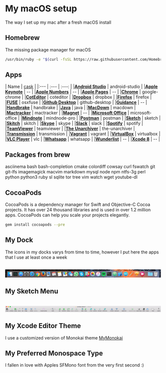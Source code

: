 # My macOS setup
The way I set up my mac after a fresh macOS install


## Homebrew
The missing package manager for macOS

```bash
/usr/bin/ruby -e "$(curl -fsSL https://raw.githubusercontent.com/Homebrew/install/master/install)"
```



## Apps

| Name | [cask](https://caskroom.github.io/) |
|:--- | :--- | :---: |
|**[Android Studio](https://developer.android.com/studio)** | android-studio |
|**[Apple Keynote](http://www.apple.com/keynote/)** | -- |
|**[Apple Numbers](http://www.apple.com/numbers/)** | -- |
|**[Apple Pages](http://www.apple.com/pages/)** | -- |
|**[Chrome](https://www.google.com/chrome)** | google-chrome |
|**[CotEditor](https://coteditor.com/)** | coteditor |
|**[Dropbox](https://www.dropbox.com")** | dropbox |
|**[Firefox](https://www.mozilla.org/firefox)** | firefox |
|**[FUSE](https://osxfuse.github.io)** | osxfuse |
|**[Github Desktop](https://desktop.github.com)** | github-desktop |
|**[Guidance](https://itunes.apple.com/app/id412759995)** | -- |
|**[Handbrake](https://handbrake.fr/)** | handbrake |
|**[Java](http://www.oracle.com/technetwork/java/javase/downloads/jdk8-downloads-2133151.html)** | java |
|**[MacDown](http://macdown.uranusjr.com)** | macdown |
|**[Mactracker](https://www.mactracker.ca)** | mactracker |
|**[Magnet](http://magnet.crowdcafe.com/)** | -- |
|**[Microsoft Office](https://products.office.com/en-us/mac/microsoft-office-for-mac)** | microsoft-office |
|**[Mindnote](https://mindnode.com)** | mindnode-pro |
|**[Postman](https://www.getpostman.com/)** | postman |
|**[Sketch](https://www.sketchapp.com/)** | sketch |
|**[Skitch](https://evernote.com/skitch/)** | skitch |
|**[Skype](https://www.skype.com)** | skype |
|**[Slack](https://slack.com/)** | slack |
|**[Spotify](https://www.spotify.com)** | spotify |
|**[TeamViewer](https://www.teamviewer.com)** | teamviewer |
|**[The Unarchiver](https://unarchiver.c3.cx)** | the-unarchiver |
|**[Transmission](https://transmissionbt.com)** | transmission |
|**[Vagrant](https://www.vagrantup.com)** | vagrant |
|**[VirtualBox](https://www.virtualbox.org)** | virtualbox |
|**[VLC Player](http://www.videolan.org/vlc)** | vlc |
|**[Whatsapp](https://www.whatsapp.com)** | whatsapp |
|**[Wunderlist](https://www.wunderlist.com/)** | -- |
|**[Xcode 8](https://developer.apple.com/xcode/)** | -- |


## Packages from brew

asciinema
bash
bash-completion
cmake
colordiff
cowsay
curl
fswatch
git
git-lfs
imagemagick
macvim
markdown
mysql
node
npm
ntfs-3g
perl
python
python3
ruby
sl
sqlite
tor
tree
vim
watch
wget
youtube-dl

## CocoaPods
CocoaPods is a dependency manager for Swift and Objective-C Cocoa projects. It has over 24 thousand libraries and is used in over 1.2 million apps. CocoaPods can help you scale your projects elegantly.

```bash
gem install cocoapods --pre
```

## My Dock
The icons in my docks varys from time to time, however I put here the apps that I use at least once a week
<p align="left">
  <img src="https://github.com/omaralbeik/macOS-setup/blob/master/dock_icons.png" title="My Dock">
</p>

## My Sketch Menu
<p align="left">
  <img src="https://github.com/omaralbeik/macOS-setup/blob/master/sketch_menu.png" title="My Sketch Menu">
</p>

## My Xcode Editor Theme
I use a customized version of Monokai theme [MyMonokai](https://github.com/omaralbeik/macOS-setup/blob/master/MyMonokai.xccolortheme)


## My Preferred Monospace Type
I fallen in love with Apples SFMono font from the very first second :)
